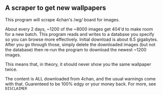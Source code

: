 ## A scraper to get new wallpapers
This program will scrape 4chan's /wg/ board for images.

About every 2 days, ~1200 of the ~8000 images get 404'd to make room for a new
batch. This program reads and writes to a database you specify so you can browse
more effectively. Initial download is about 6.5 gigabytes. After you go through
those, simply delete the downloaded images (but not the database) then re-run
the program to download the newest ~1200 images.

This means that, in theory, it should never show you the same wallpaper twice.

The content is ALL downloaded from 4chan, and the usual warnings come with that.
Guarenteed to be 100% edgy or your money back. For more, see `DISCLAIMER`
